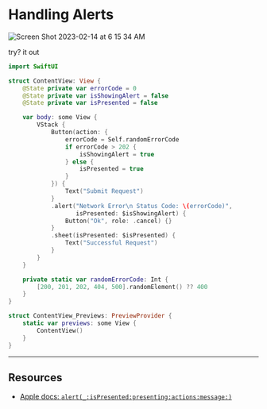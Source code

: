 # Handling Alerts

![Screen Shot 2023-02-14 at 6 15 34 AM](https://user-images.githubusercontent.com/1819208/218721443-9a022b2d-6d4e-4f26-9461-452665272d5a.png)

try? it out 

```swift
import SwiftUI

struct ContentView: View {
    @State private var errorCode = 0
    @State private var isShowingAlert = false
    @State private var isPresented = false

    var body: some View {
        VStack {
            Button(action: {
                errorCode = Self.randomErrorCode
                if errorCode > 202 {
                    isShowingAlert = true
                } else {
                    isPresented = true
                }
            }) {
                Text("Submit Request")
            }
            .alert("Network Error\n Status Code: \(errorCode)",
                   isPresented: $isShowingAlert) {
                Button("Ok", role: .cancel) {}
            }
            .sheet(isPresented: $isPresented) {
                Text("Successful Request")
            }
        }
    }

    private static var randomErrorCode: Int {
        [200, 201, 202, 404, 500].randomElement() ?? 400
    }
}

struct ContentView_Previews: PreviewProvider {
    static var previews: some View {
        ContentView()
    }
}
```

***

## Resources

* [Apple docs: `alert(_:isPresented:presenting:actions:message:)`](https://developer.apple.com/documentation/swiftui/view/alert(_:ispresented:presenting:actions:message:)-8584l)
